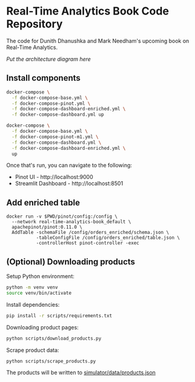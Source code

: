 # Real-Time Analytics Book Code Repository

The code for Dunith Dhanushka and Mark Needham's upcoming book on Real-Time Analytics.

*Put the architecture diagram here*

## Install components

```bash
docker-compose \
  -f docker-compose-base.yml \
  -f docker-compose-pinot.yml \
  -f docker-compose-dashboard-enriched.yml \
  -f docker-compose-dashboard.yml up
```

```bash
docker-compose \
  -f docker-compose-base.yml \
  -f docker-compose-pinot-m1.yml \
  -f docker-compose-dashboard.yml \
  -f docker-compose-dashboard-enriched.yml \
  up
```

Once that's run, you can navigate to the following:

* Pinot UI - http://localhost:9000
* Streamlit Dashboard - http://localhost:8501


## Add enriched table

```
docker run -v $PWD/pinot/config:/config \
  --network real-time-analytics-book_default \
  apachepinot/pinot:0.11.0 \
  AddTable -schemaFile /config/orders_enriched/schema.json \
           -tableConfigFile /config/orders_enriched/table.json \
           -controllerHost pinot-controller -exec
```

## (Optional) Downloading products

Setup Python environment:

```bash
python -m venv venv
source venv/bin/activate
```

Install dependencies:

```bash
pip install -r scripts/requirements.txt
```

Downloading product pages:

```bash
python scripts/download_products.py
```

Scrape product data:

```bash
python scripts/scrape_products.py
```

The products will be written to [simulator/data/products.json](simulator/data/products.json)